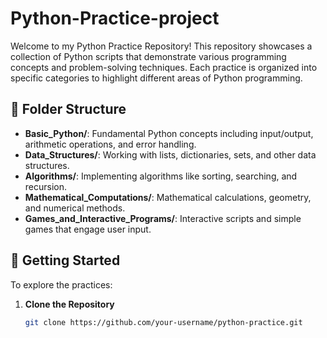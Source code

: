 # Python-Practice-project

Welcome to my Python Practice Repository! This repository showcases a collection of Python scripts that demonstrate various programming concepts and problem-solving techniques. Each practice is organized into specific categories to highlight different areas of Python programming.

## 📁 Folder Structure

- **Basic_Python/**: Fundamental Python concepts including input/output, arithmetic operations, and error handling.
- **Data_Structures/**: Working with lists, dictionaries, sets, and other data structures.
- **Algorithms/**: Implementing algorithms like sorting, searching, and recursion.
- **Mathematical_Computations/**: Mathematical calculations, geometry, and numerical methods.
- **Games_and_Interactive_Programs/**: Interactive scripts and simple games that engage user input.

## 🚀 Getting Started

To explore the practices:

1. **Clone the Repository**
   ```bash
   git clone https://github.com/your-username/python-practice.git
